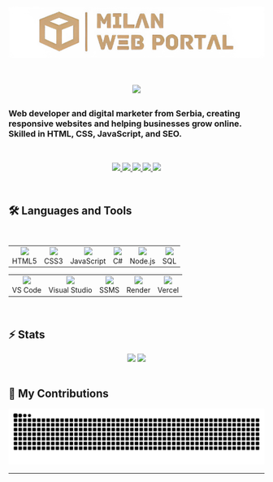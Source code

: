<a href="https://milanwebportal.com">
    <img src="https://github.com/Milan-petkovski/Milan-petkovski/blob/main/mwp.png">
</a>

<h1 align="center">
    <img src="https://readme-typing-svg.herokuapp.com/?font=Inter&size=48&center=true&vCenter=true&width=500&height=70&color=FFFFFF&duration=5000&lines=Hi+There!+👋;+I'm+Milan+Petkovski!;" />
</h1>

### Web developer and digital marketer from Serbia, creating responsive websites and helping businesses grow online. Skilled in HTML, CSS, JavaScript, and SEO.

<br>
<p align="center">
  <a href="mailto:contact@milanwebportal.com" target="_blank">
    <img src="https://img.shields.io/badge/Gmail-D14836?style=for-the-badge&logo=gmail&logoColor=white">
  </a>
  <a href="https://linkedin.com/in/milan--petkovski" target="_blank">
    <img src="https://img.shields.io/badge/LinkedIn-0077B5?style=for-the-badge&logo=linkedin&logoColor=white">
  </a>
  <a href="https://milanwebportal.com" target="_blank">
    <img src="https://img.shields.io/badge/Portfolio-FFA90A?style=for-the-badge&logo=about.me&logoColor=black">
  </a>
  <a href="https://instagram.com/milanwebportal" target="_blank">
    <img src="https://img.shields.io/badge/Instagram-E4405F?style=for-the-badge&logo=instagram&logoColor=white">
  </a>
  <a href="https://freelancer.com/u/Milan567" target="_blank">
    <img src="https://img.shields.io/badge/Freelancer-D4AF37?style=for-the-badge&logo=freelancer&logoColor=white">
  </a>
</p>
<br>

## 🛠️ Languages and Tools
<br>
<!-- Veštine -->
<table align="center">
  <tr>
    <td align="center">
      <img src="https://img.icons8.com/fluent/48/000000/html-5.png" width="40" /><br>HTML5
    </td>
    <td align="center">
      <img src="https://img.icons8.com/fluent/48/000000/css3.png" width="40" /><br>CSS3
    </td>
    <td align="center">
      <img src="https://img.icons8.com/fluent/48/000000/javascript.png" width="40" /><br>JavaScript
    </td>
    <td align="center">
      <img src="https://img.icons8.com/fluent/48/000000/c-sharp-logo.png" width="40" /><br>C#
    </td>
    <td align="center">
      <img src="https://img.icons8.com/fluent/48/000000/node-js.png" width="40" /><br>Node.js
    </td>
    <td align="center">
      <img src="https://img.icons8.com/fluent/48/000000/sql.png" width="40" /><br>SQL
    </td>
  </tr>
</table>

<!-- Alati -->
<table align="center">
  <tr>
    <td align="center">
      <img src="https://img.icons8.com/fluent/48/000000/visual-studio-code-2019.png" width="40" /><br>VS Code
    </td>
    <td align="center">
      <img src="https://img.icons8.com/fluent/48/000000/visual-studio.png" width="40" /><br>Visual Studio
    </td>
    <td align="center">
      <img src="https://img.icons8.com/?size=100&id=laYYF3dV0Iew&format=png&color=000000" width="40" /><br>SSMS
    </td>
    <td align="center">
      <img src="https://cdn.simpleicons.org/render/FFFFFF" width="40" /><br>Render
    </td>
    <td align="center">
      <img src="https://cdn.simpleicons.org/vercel/808080" width="40" /><br>Vercel
    </td>
  </tr>
</table>

<br>

## ⚡️ Stats
<div align=center>
  <img width=325 src="https://github-readme-stats.vercel.app/api?username=milan-petkovski&theme=transparent&count_private=true&show_icons=true&rank_icon=github&locale=en"/>
  <img width=325 src="https://github-readme-stats.vercel.app/api/top-langs?username=milan-petkovski&theme=transparent&layout=donut&hide=css&langs_count=8&border_radius=10&show_icons=true&locale=en"/>
</div>

<br>

## 🐍 My Contributions
<div align="center">
  <picture>
    <source media="(prefers-color-scheme: dark)" srcset="https://raw.githubusercontent.com/Milan-petkovski/milan-petkovski/output/github-contribution-grid-snake-dark.svg" />
    <source media="(prefers-color-scheme: light)" srcset="https://raw.githubusercontent.com/Milan-petkovski/milan-petkovski/output/github-contribution-grid-snake.svg" />
    <img alt="github-snake" src="https://raw.githubusercontent.com/Milan-petkovski/milan-petkovski/output/github-contribution-grid-snake.svg" />
  </picture>
</div>

<hr>
